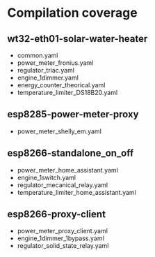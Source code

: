 # Compilation coverage

## wt32-eth01-solar-water-heater
* common.yaml
* power_meter_fronius.yaml
* regulator_triac.yaml
* engine_1dimmer.yaml
* energy_counter_theorical.yaml
* temperature_limiter_DS18B20.yaml

## esp8285-power-meter-proxy
* power_meter_shelly_em.yaml

## esp8266-standalone_on_off
* power_meter_home_assistant.yaml
* engine_1switch.yaml
* regulator_mecanical_relay.yaml
* temperature_limiter_home_assistant.yaml

## esp8266-proxy-client
* power_meter_proxy_client.yaml
* engine_1dimmer_1bypass.yaml
* regulator_solid_state_relay.yaml